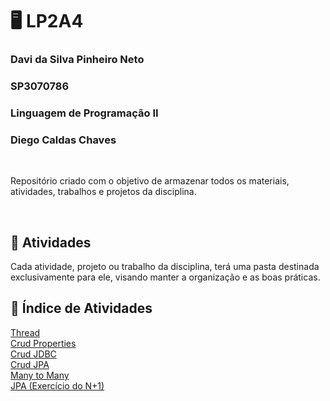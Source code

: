 # 🖥 LP2A4 

<h3>Davi da Silva Pinheiro Neto</h3>
<h3>SP3070786</h3>
<h3>Linguagem de Programação II</h3>
<h3>Diego Caldas Chaves</h3>

<br>

Repositório criado com o objetivo de armazenar todos os materiais, atividades, trabalhos e projetos da disciplina.

<br>

## 📝 Atividades

Cada atividade, projeto ou trabalho da disciplina, terá uma pasta destinada exclusivamente para ele, visando manter a organização e as boas práticas.

## 📝 Índice de Atividades
<a href="https://github.com/pinheirodavi/LP2A4/tree/main/Atividade2-LP2A4-Thread/src/atividade2LP2A4">Thread</a><br>
<a href="https://github.com/pinheirodavi/LP2A4/tree/main/lp2a4_crud_properties">Crud Properties</a><br>
<a href="https://github.com/pinheirodavi/LP2A4/tree/main/lp2a4_crud_jdbc">Crud JDBC</a><br>
<a href="https://github.com/pinheirodavi/LP2A4/tree/main/lp2a4_crud_jpaDavi">Crud JPA</a><br>
<a href="">Many to Many</a><br>
<a href="https://github.com/pinheirodavi/LP2A4/tree/main/ProjetoJpaLp2a4"> JPA (Exercício do N+1) </a><br>
